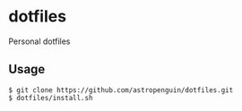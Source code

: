 # dotfiles

Personal dotfiles

## Usage

```shell
$ git clone https://github.com/astropenguin/dotfiles.git
$ dotfiles/install.sh
```
